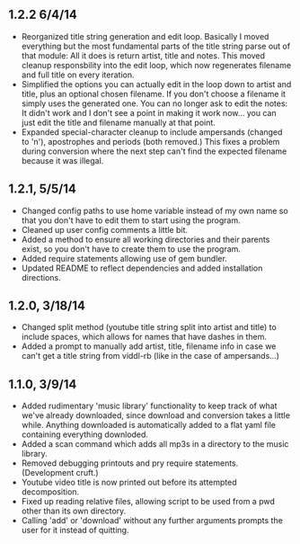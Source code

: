 1.2.2 6/4/14
--------------
* Reorganized title string generation and edit loop. Basically I moved everything but the most fundamental parts of the title string parse out of that module: All it does is return artist, title and notes. This moved cleanup responsbility into the edit loop, which now regenerates filename and full title on every iteration.
* Simplified the options you can actually edit in the loop down to artist and title, plus an optional chosen filename. If you don't choose a filename it simply uses the generated one. You can no longer ask to edit the notes: It didn't work and I don't see a point in making it work now... you can just edit the title and filename manually at that point.
* Expanded special-character cleanup to include ampersands (changed to 'n'), apostrophes and periods (both removed.) This fixes a problem during conversion where the next step can't find the expected filename because it was illegal.

1.2.1, 5/5/14
--------------
* Changed config paths to use home variable instead of my own name so that you don't have to edit them to start using the program.
* Cleaned up user config comments a little bit.
* Added a method to ensure all working directories and their parents exist, so you don't have to create them to use the program.
* Added require statements allowing use of gem bundler.
* Updated README to reflect dependencies and added installation directions.

1.2.0, 3/18/14
--------------
* Changed split method (youtube title string split into artist and title) to include spaces, which allows for names that have dashes in them.
* Added a prompt to manually add artist, title, filename info in case we can't get a title string from viddl-rb (like in the case of ampersands...)

1.1.0, 3/9/14
--------------
* Added rudimentary 'music library' functionality to keep track of what we've already downloaded, since download and conversion takes a little while. Anything downloaded is automatically added to a flat yaml file containing everything downloded.
* Added a scan command which adds all mp3s in a directory to the music library.
* Removed debugging printouts and pry require statements. (Development cruft.)
* Youtube video title is now printed out before its attempted decomposition.
* Fixed up reading relative files, allowing script to be used from a pwd other than its own directory.
* Calling 'add' or 'download' without any further arguments prompts the user for it instead of quitting.